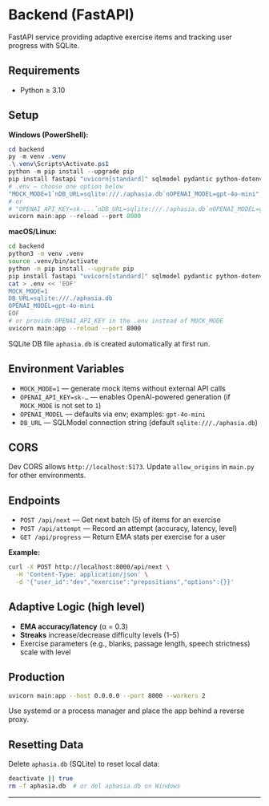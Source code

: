 
# Backend (FastAPI)

FastAPI service providing adaptive exercise items and tracking user progress with SQLite.

## Requirements

* Python ≥ 3.10

## Setup

**Windows (PowerShell):**

```powershell
cd backend
py -m venv .venv
.\.venv\Scripts\Activate.ps1
python -m pip install --upgrade pip
pip install fastapi "uvicorn[standard]" sqlmodel pydantic python-dotenv openai==1.*
# .env — choose one option below
"MOCK_MODE=1`nDB_URL=sqlite:///./aphasia.db`nOPENAI_MODEL=gpt-4o-mini" | Out-File -Encoding utf8 .env
# or
# "OPENAI_API_KEY=sk-...`nDB_URL=sqlite:///./aphasia.db`nOPENAI_MODEL=gpt-4o-mini" | Out-File -Encoding utf8 .env
uvicorn main:app --reload --port 8000
```

**macOS/Linux:**

```bash
cd backend
python3 -m venv .venv
source .venv/bin/activate
python -m pip install --upgrade pip
pip install fastapi "uvicorn[standard]" sqlmodel pydantic python-dotenv openai==1.*
cat > .env << 'EOF'
MOCK_MODE=1
DB_URL=sqlite:///./aphasia.db
OPENAI_MODEL=gpt-4o-mini
EOF
# or provide OPENAI_API_KEY in the .env instead of MOCK_MODE
uvicorn main:app --reload --port 8000
```

SQLite DB file `aphasia.db` is created automatically at first run.

## Environment Variables

* `MOCK_MODE=1` — generate mock items without external API calls
* `OPENAI_API_KEY=sk-…` — enables OpenAI-powered generation (if `MOCK_MODE` is not set to `1`)
* `OPENAI_MODEL` — defaults via env; examples: `gpt-4o-mini`
* `DB_URL` — SQLModel connection string (default `sqlite:///./aphasia.db`)

## CORS

Dev CORS allows `http://localhost:5173`. Update `allow_origins` in `main.py` for other environments.

## Endpoints

* `POST /api/next` — Get next batch (5) of items for an exercise
* `POST /api/attempt` — Record an attempt (accuracy, latency, level)
* `GET /api/progress` — Return EMA stats per exercise for a user

**Example:**

```bash
curl -X POST http://localhost:8000/api/next \
  -H 'Content-Type: application/json' \
  -d '{"user_id":"dev","exercise":"prepositions","options":{}}'
```

## Adaptive Logic (high level)

* **EMA accuracy/latency** (α = 0.3)
* **Streaks** increase/decrease difficulty levels (1–5)
* Exercise parameters (e.g., blanks, passage length, speech strictness) scale with level

## Production

```bash
uvicorn main:app --host 0.0.0.0 --port 8000 --workers 2
```

Use systemd or a process manager and place the app behind a reverse proxy.

## Resetting Data

Delete `aphasia.db` (SQLite) to reset local data:

```bash
deactivate || true
rm -f aphasia.db  # or del aphasia.db on Windows
```

---